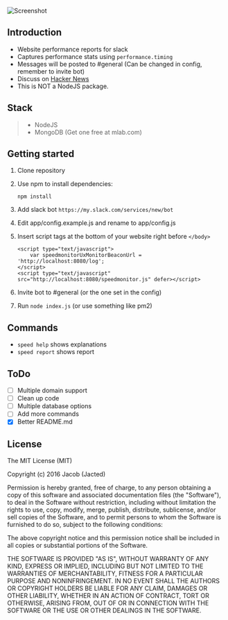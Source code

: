 ![Screenshot](https://raw.githubusercontent.com/jacted/perf-mon/master/example/screenshot1.png)

## Introduction

- Website performance reports for slack
- Captures performance stats using ```performance.timing``` 
- Messages will be posted to #general (Can be changed in config, remember to invite bot)
- Discuss on [Hacker News](https://news.ycombinator.com/item?id=12438895)
- This is NOT a NodeJS package.

## Stack

> - NodeJS
> - MongoDB (Get one free at mlab.com)

## Getting started

1. Clone repository

2. Use npm to install dependencies:

	```
	npm install
	```

3. Add slack bot ```https://my.slack.com/services/new/bot```

4. Edit app/config.example.js and rename to app/config.js

5. Insert script tags at the bottom of your website right before ```</body>```

	```
	<script type="text/javascript">
		var speedmonitorUxMonitorBeaconUrl = 'http://localhost:8080/log';
	</script>
	<script type="text/javascript" src="http://localhost:8080/speedmonitor.js" defer></script>
	```

6. Invite bot to #general (or the one set in the config)

7. Run ```node index.js``` (or use something like pm2)

## Commands
- ```speed help``` shows explanations
- ```speed report``` shows report

## ToDo

- [ ] Multiple domain support
- [ ] Clean up code
- [ ] Multiple database options
- [ ] Add more commands
- [X] Better README.md

## License
The MIT License (MIT)

Copyright (c) 2016 Jacob (Jacted)

Permission is hereby granted, free of charge, to any person obtaining a copy of this software and associated documentation files (the "Software"), to deal in the Software without restriction, including without limitation the rights to use, copy, modify, merge, publish, distribute, sublicense, and/or sell copies of the Software, and to permit persons to whom the Software is furnished to do so, subject to the following conditions:

The above copyright notice and this permission notice shall be included in all copies or substantial portions of the Software.

THE SOFTWARE IS PROVIDED "AS IS", WITHOUT WARRANTY OF ANY KIND, EXPRESS OR IMPLIED, INCLUDING BUT NOT LIMITED TO THE WARRANTIES OF MERCHANTABILITY, FITNESS FOR A PARTICULAR PURPOSE AND NONINFRINGEMENT. IN NO EVENT SHALL THE AUTHORS OR COPYRIGHT HOLDERS BE LIABLE FOR ANY CLAIM, DAMAGES OR OTHER LIABILITY, WHETHER IN AN ACTION OF CONTRACT, TORT OR OTHERWISE, ARISING FROM, OUT OF OR IN CONNECTION WITH THE SOFTWARE OR THE USE OR OTHER DEALINGS IN THE SOFTWARE.